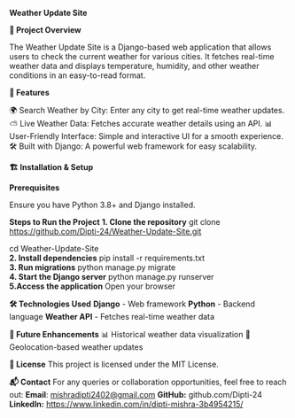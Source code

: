 **Weather Update Site**

**📌 Project Overview**

The Weather Update Site is a Django-based web application that allows users to check the current weather for various cities. It fetches real-time weather data and displays temperature, humidity, and other weather conditions in an easy-to-read format.

**🚀 Features**

🌍 Search Weather by City: Enter any city to get real-time weather updates.
⛅ Live Weather Data: Fetches accurate weather details using an API.
📊 User-Friendly Interface: Simple and interactive UI for a smooth experience.
🛠 Built with Django: A powerful web framework for easy scalability.

**🏗️ Installation & Setup**

**Prerequisites**

Ensure you have Python 3.8+ and Django installed.

**Steps to Run the Project**
**1. Clone the repository**
git clone https://github.com/Dipti-24/Weather-Update-Site.git  

cd Weather-Update-Site  
**2. Install dependencies**
pip install -r requirements.txt  
**3. Run migrations**
python manage.py migrate  
**4. Start the Django server**
python manage.py runserver  
**5.Access the application**
Open your browser 

**🛠️ Technologies Used**
**Django** - Web framework
**Python**  - Backend language
**Weather API**  - Fetches real-time weather data

**📌 Future Enhancements**
📊 Historical weather data visualization
📍 Geolocation-based weather updates

**🔗 License**
This project is licensed under the MIT License.

**📬 Contact**
For any queries or collaboration opportunities, feel free to reach out:
**Email**: mishradipti2402@gmail.com
**GitHub:** github.com/Dipti-24
**LinkedIn:** https://www.linkedin.com/in/dipti-mishra-3b4954215/

 
